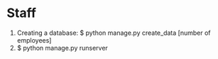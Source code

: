 # Staff
1. Creating a database: $ python manage.py create_data [number of employees]
2. $ python manage.py runserver
